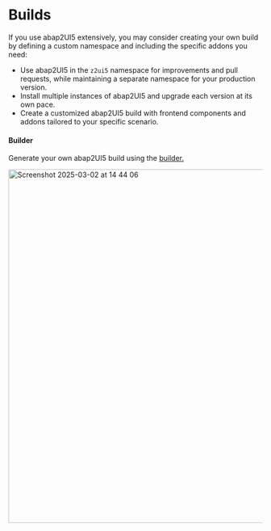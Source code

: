 # Builds

If you use abap2UI5 extensively, you may consider creating your own build by defining a custom namespace and including the specific addons you need:
- Use abap2UI5 in the `z2ui5` namespace for improvements and pull requests, while maintaining a separate namespace for your production version.
- Install multiple instances of abap2UI5 and upgrade each version at its own pace.
- Create a customized abap2UI5 build with frontend components and addons tailored to your specific scenario.

#### Builder
Generate your own abap2UI5 build using the [builder.](https://github.com/abap2UI5/builder) 

<img width="700" alt="Screenshot 2025-03-02 at 14 44 06" src="https://github.com/user-attachments/assets/7c7f55d4-6667-4036-bc71-4cd7472f2ae9" />
